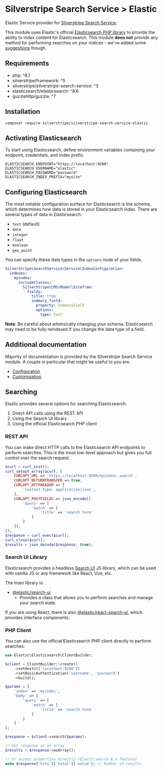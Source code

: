 # Silverstripe Search Service > Elastic

Elastic Service provider for [Silverstripe Search Service](https://github.com/silverstripe/silverstripe-search-service).

This module uses Elastic's official [Elasticsearch PHP library](https://github.com/elastic/elasticsearch-php) to provide
the ability to index content for Elasticsearch. This module **does not** provide any method for
performing searches on your indices - we've added some [suggestions](#searching) though.

## Requirements

* php: ^8.1
* silverstripe/framework: ^5
* silverstripe/silverstripe-search-service: ^3
* elasticsearch/elasticsearch: ^8.6
* guzzlehttp/guzzle: ^7

## Installation

`composer require silverstripe/silverstripe-search-service-elastic`

## Activating Elasticsearch

To start using Elasticsearch, define environment variables containing your endpoint, credentials, and index prefix.

```
ELASTICSEARCH_ENDPOINT="https://localhost:9200"
ELASTICSEARCH_USERNAME="elastic"
ELASTICSEARCH_PASSWORD="password"
ELASTICSEARCH_INDEX_PREFIX="mysite"
```

## Configuring Elasticsearch

The most notable configuration surface for Elasticsearch is the schema, which determines how data is stored in your
Elasticsearch index. There are several types of data in Elasticsearch:

* `text` (default)
* `date`
* `integer`
* `float`
* `boolean`
* `geo_point`

You can specify these data types in the `options` node of your fields.

```yaml
SilverStripe\SearchService\Service\IndexConfiguration:
  indexes:
    myindex:
      includeClasses:
        SilverStripe\CMS\Model\SiteTree:
          fields:
            title: true
            summary_field:
              property: SummaryField
              options:
                type: text
```

**Note**: Be careful about whimsically changing your schema. Elasticsearch may need to be fully reindexed if you
change the data type of a field.

## Additional documentation

Majority of documentation is provided by the Silverstripe Search Service module. A couple in particular that might be
useful to you are:

* [Configuration](https://github.com/silverstripe/silverstripe-search-service/blob/2/docs/en/configuration.md)
* [Customisation](https://github.com/silverstripe/silverstripe-search-service/blob/2/docs/en/customising.md)

## Searching

Elastic provides several options for searching Elasticsearch:

1. Direct API calls using the REST API
2. Using the Search UI library
3. Using the official Elasticsearch PHP client

### REST API

You can make direct HTTP calls to the Elasticsearch API endpoints to perform searches. This is the most low-level approach but gives you full control over the search request.

```php
$curl = curl_init();
curl_setopt_array($curl, [
    CURLOPT_URL => 'https://localhost:9200/myindex/_search',
    CURLOPT_RETURNTRANSFER => true,
    CURLOPT_HTTPHEADER => [
        'Content-Type: application/json',
    ],
    CURLOPT_POSTFIELDS => json_encode([
        'query' => [
            'match' => [
                'title' => 'search term'
            ]
        ]
    ]),
]);
$response = curl_exec($curl);
curl_close($curl);
$results = json_decode($response, true);
```

### Search UI Library

Elasticsearch provides a headless [Search UI](https://docs.elastic.co/search-ui/overview) JS library, which can
be used with vanilla JS or any framework like React, Vue, etc.

The main library is:

* [@elastic/search-ui](https://www.npmjs.com/package/@elastic/search-ui)
  * Provides a class that allows you to perform searches and manage your search state.

If you are using React, there is also
[@elastic/react-search-ui](https://www.npmjs.com/package/@elastic/react-search-ui), which provides interface components.

### PHP Client

You can also use the official Elasticsearch PHP client directly to perform searches:

```php
use Elastic\Elasticsearch\ClientBuilder;

$client = ClientBuilder::create()
    ->setHosts(['localhost:9200'])
    ->setBasicAuthentication('username', 'password')
    ->build();

$params = [
    'index' => 'myindex',
    'body' => [
        'query' => [
            'match' => [
                'title' => 'search term'
            ]
        ]
    ]
];

$response = $client->search($params);

// Get response as an array
$results = $response->asArray();

// Or access properties directly (Elasticsearch 8.x feature)
echo $response['hits']['total']['value']; // Number of results
```
